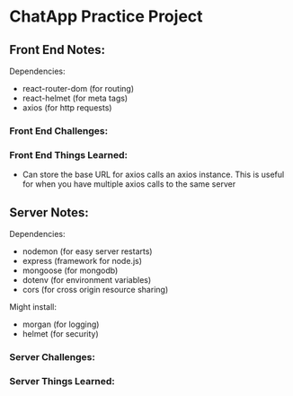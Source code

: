 # ChatApp Practice Project

<!--  todo: FRONTEND NOTES -->
## Front End Notes: 
Dependencies:
- react-router-dom (for routing)
- react-helmet (for meta tags)
- axios (for http requests)

### Front End Challenges:


### Front End Things Learned:
- Can store the base URL for axios calls an axios instance. This is useful for when you have multiple axios calls to the same server


<!-- todo: SERVER NOTES -->
## Server Notes:
Dependencies:
- nodemon (for easy server restarts)
- express (framework for node.js)
- mongoose (for mongodb)
- dotenv (for environment variables)
- cors (for cross origin resource sharing)

Might install: 
- morgan (for logging)
- helmet (for security)

### Server Challenges:

### Server Things Learned:
